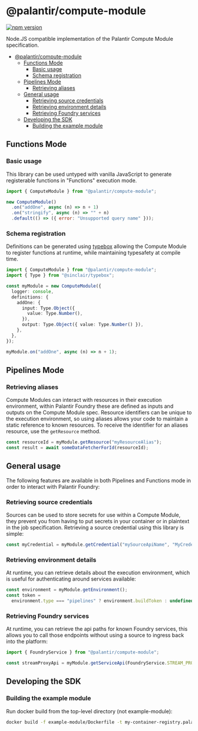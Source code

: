 # @palantir/compute-module

[![npm version](https://img.shields.io/npm/v/@palantir%2Fcompute-module?style=flat)](https://www.npmjs.com/package/@palantir/compute-module)

Node.JS compatible implementation of the Palantir Compute Module specification.

- [@palantir/compute-module](#palantircompute-module)
  - [Functions Mode](#functions-mode)
    - [Basic usage](#basic-usage)
    - [Schema registration](#schema-registration)
  - [Pipelines Mode](#pipelines-mode)
    - [Retrieving aliases](#retrieving-aliases)
  - [General usage](#general-usage)
    - [Retrieving source credentials](#retrieving-source-credentials)
    - [Retrieving environment details](#retrieving-environment-details)
    - [Retrieving Foundry services](#retrieving-foundry-services)
  - [Developing the SDK](#developing-the-sdk)
    - [Building the example module](#building-the-example-module)

## Functions Mode

### Basic usage

This library can be used untyped with vanilla JavaScript to generate registerable functions in "Functions" execution mode.

```js
import { ComputeModule } from "@palantir/compute-module";

new ComputeModule()
  .on("addOne", async (n) => n + 1)
  .on("stringify", async (n) => "" + n)
  .default(() => ({ error: "Unsupported query name" }));
```

### Schema registration

Definitions can be generated using [typebox](https://github.com/sinclairzx81/typebox) allowing the Compute Module to register functions at runtime, while maintaining typesafety at compile time.

```ts
import { ComputeModule } from "@palantir/compute-module";
import { Type } from "@sinclair/typebox";

const myModule = new ComputeModule({
  logger: console,
  definitions: {
    addOne: {
      input: Type.Object({
        value: Type.Number(),
      }),
      output: Type.Object({ value: Type.Number() }),
    },
  },
});

myModule.on("addOne", async (n) => n + 1);
```

## Pipelines Mode

### Retrieving aliases

Compute Modules can interact with resources in their execution environment, within Palantir Foundry these are defined as inputs and outputs on the Compute Module spec. Resource identifiers can be unique to the execution environment, so using aliases allows your code to maintain a static reference to known resources. To receive the identifier for an aliases resource, use the `getResource` method.

```ts
const resourceId = myModule.getResource("myResourceAlias");
const result = await someDataFetcherForId(resourceId);
```

## General usage

The following features are available in both Pipelines and Functions mode in order to interact with Palantir Foundry:

### Retrieving source credentials

Sources can be used to store secrets for use within a Compute Module, they prevent you from having to put secrets in your container or in plaintext in the job specification. Retrieving a source credential using this library is simple:

```ts
const myCredential = myModule.getCredential("mySourceApiName", "MyCredential");
```

### Retrieving environment details

At runtime, you can retrieve details about the execution environment, which is useful for authenticating around services available:

```ts
const environment = myModule.getEnvironment();
const token =
  environment.type === "pipelines" ? environment.buildToken : undefined;
```

### Retrieving Foundry services

At runtime, you can retrieve the api paths for known Foundry services, this allows you to call those endpoints without using a source to ingress back into the platform:

```ts
import { FoundryService } from "@palantir/compute-module";

const streamProxyApi = myModule.getServiceApi(FoundryService.STREAM_PROXY);
```

## Developing the SDK

### Building the example module

Run docker build from the top-level directory (not example-module):

```sh
docker build -f example-module/Dockerfile -t my-container-registry.palantirfoundry.com/example-module:0.0.1 .
```
